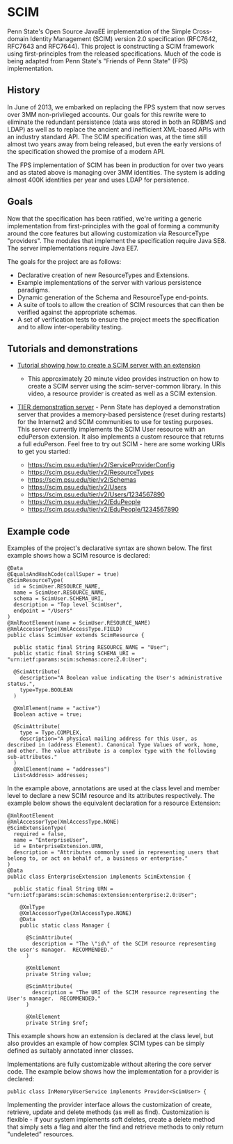 # SCIM

Penn State's Open Source JavaEE implementation of the Simple Cross-domain Identity
Management (SCIM) version 2.0 specification (RFC7642, RFC7643 and RFC7644).  This
project is constructing a SCIM framework using first-principles from the released
specifications.  Much of the code is being adapted from Penn State's "Friends of
Penn State" (FPS) implementation.

## History

In June of 2013, we embarked on replacing the FPS system that now serves over
3MM non-privileged accounts.  Our goals for this rewrite were to eliminate the
redundant persistence (data was stored in both an RDBMS and LDAP) as well as
to replace the ancient and inefficient XML-based APIs with an industry standard
API.  The SCIM specification was, at the time still almost two years away from
being released, but even the early versions of the specification showed the
promise of a modern API.

The FPS implementation of SCIM has been in production for over two years and
as stated above is managing over 3MM identities.  The system is adding almost
400K identities per year and uses LDAP for persistence.

## Goals

Now that the specification has been ratified, we're writing a generic implementation
from first-principles with the goal of forming a community around the core
features but allowing customization via ResourceType "providers".  The modules
that implement the specification require Java SE8.  The server implementations
require Java EE7.

The goals for the project are as follows:

-   Declarative creation of new ResourceTypes and Extensions.
-   Example implementations of the server with various persistence paradigms.
-   Dynamic generation of the Schema and ResourceType end-points.
-   A suite of tools to allow the creation of SCIM resources that can then be
    verified against the appropriate schemas.
-   A set of verification tests to ensure the project meets the specification
    and to allow inter-operability testing.
    
Tutorials and demonstrations
----------------------------

-   [Tutorial showing how to create a SCIM server with an extension](https://www.youtube.com/watch?v=YuAOcmLYyaM)
    - This approximately 20 minute video provides instruction on how to create
    a SCIM server using the scim-server-common library.  In this video, a
    resource provider is created as well as a SCIM extension.

-   [TIER demonstration server](https://scim.psu.edu/tier/v2) - Penn State has
    deployed a demonstration server that provides a memory-based persistence
    (reset during restarts) for the Internet2 and SCIM communities to use for
    testing purposes.  This server currently implements the SCIM User resource
    with an eduPerson extension.  It also implements a custom resource that
    returns a full eduPerson.  Feel free to try out SCIM - here are some
    working URIs to get you started:
    -   https://scim.psu.edu/tier/v2/ServiceProviderConfig
    -   https://scim.psu.edu/tier/v2/ResourceTypes
    -   https://scim.psu.edu/tier/v2/Schemas
    -   https://scim.psu.edu/tier/v2/Users
    -   https://scim.psu.edu/tier/v2/Users/1234567890
    -   https://scim.psu.edu/tier/v2/EduPeople
    -   https://scim.psu.edu/tier/v2/EduPeople/1234567890

Example code
------------
    
Examples of the project's declarative syntax are shown below.  The first example
shows how a SCIM resource is declared:

    @Data
    @EqualsAndHashCode(callSuper = true)
    @ScimResourceType(
      id = ScimUser.RESOURCE_NAME,
      name = ScimUser.RESOURCE_NAME,
      schema = ScimUser.SCHEMA_URI,
      description = "Top level ScimUser",
      endpoint = "/Users"
    )
    @XmlRootElement(name = ScimUser.RESOURCE_NAME)
    @XmlAccessorType(XmlAccessType.FIELD)
    public class ScimUser extends ScimResource {
    
      public static final String RESOURCE_NAME = "User";
      public static final String SCHEMA_URI = "urn:ietf:params:scim:schemas:core:2.0:User";
    
      @ScimAttribute(
        description="A Boolean value indicating the User's administrative status.",
        type=Type.BOOLEAN
      )
      
      @XmlElement(name = "active")
      Boolean active = true;
    
      @ScimAttribute(
        type = Type.COMPLEX,
        description="A physical mailing address for this User, as described in (address Element). Canonical Type Values of work, home, and other. The value attribute is a complex type with the following sub-attributes."
      )
      @XmlElement(name = "addresses")
      List<Address> addresses;

In the example above, annotations are used at the class level and member level
to declare a new SCIM resource and its attributes respectively.  The example
below shows the equivalent declaration for a resource Extension:

    @XmlRootElement
    @XmlAccessorType(XmlAccessType.NONE)
    @ScimExtensionType(
      required = false,
      name = "EnterpriseUser",
      id = EnterpriseExtension.URN,
      description = "Attributes commonly used in representing users that belong to, or act on behalf of, a business or enterprise."
    )
    @Data
    public class EnterpriseExtension implements ScimExtension {
    
      public static final String URN = "urn:ietf:params:scim:schemas:extension:enterprise:2.0:User";
    
        @XmlType
        @XmlAccessorType(XmlAccessType.NONE)
        @Data
        public static class Manager {
    
          @ScimAttribute(
            description = "The \"id\" of the SCIM resource representing the user's manager.  RECOMMENDED."
          )
      
          @XmlElement
          private String value;
    
          @ScimAttribute(
            description = "The URI of the SCIM resource representing the User's manager.  RECOMMENDED."
          )
          
          @XmlElement
          private String $ref;

This example shows how an extension is declared at the class level, but also
provides an example of how complex SCIM types can be simply defined as
suitably annotated inner classes.

Implementations are fully customizable without altering the core server code.
The example below shows how the implementation for a provider is declared:

    public class InMemoryUserService implements Provider<ScimUser> {

Implementing the provider interface allows the customization of create,
retrieve, update and delete methods (as well as find).  Customization is
flexible - if your system implements soft deletes, create a delete method that
simply sets a flag and alter the find and retrieve methods to only return
"undeleted" resources.
